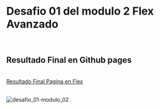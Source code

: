<h1> <strong>Desafio 01 del modulo 2 Flex Avanzado</strong> </h1>
<br>
<h2>Resultado Final en Github pages</h2>
<br>
<a href="https://gotharo.github.io/Desafio-02_Modulo-02/">Resultado Final Pagina en Flex</a>
<br>
<br>



![desafio_01-modulo_02](https://github.com/user-attachments/assets/94df63b2-3f7d-4cf5-83bb-e537c18207a9)
